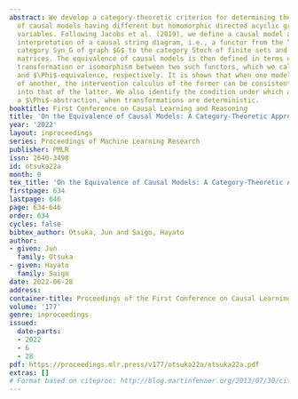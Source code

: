 ```yaml
---
abstract: We develop a category-theoretic criterion for determining the equivalence
  of causal models having different but homomorphic directed acyclic graphs over discrete
  variables. Following Jacobs et al. (2019), we define a causal model as a probabilistic
  interpretation of a causal string diagram, i.e., a functor from the “syntactic”
  category Syn_G of graph $G$ to the category Stoch of finite sets and stochastic
  matrices. The equivalence of causal models is then defined in terms of a natural
  transformation or isomorphism between two such functors, which we call a $\Phi$-abstraction
  and $\Phi$-equivalence, respectively. It is shown that when one model is a $\Phi$-abstraction
  of another, the intervention calculus of the former can be consistently translated
  into that of the latter. We also identify the condition under which a model accommodates
  a $\Phi$-abstraction, when transformations are deterministic.
booktitle: First Conference on Causal Learning and Reasoning
title: 'On the Equivalence of Causal Models: A Category-Theoretic Approach'
year: '2022'
layout: inproceedings
series: Proceedings of Machine Learning Research
publisher: PMLR
issn: 2640-3498
id: otsuka22a
month: 0
tex_title: 'On the Equivalence of Causal Models: A Category-Theoretic Approach'
firstpage: 634
lastpage: 646
page: 634-646
order: 634
cycles: false
bibtex_author: Otsuka, Jun and Saigo, Hayato
author:
- given: Jun
  family: Otsuka
- given: Hayato
  family: Saigo
date: 2022-06-28
address:
container-title: Proceedings of the First Conference on Causal Learning and Reasoning
volume: '177'
genre: inproceedings
issued:
  date-parts:
  - 2022
  - 6
  - 28
pdf: https://proceedings.mlr.press/v177/otsuka22a/otsuka22a.pdf
extras: []
# Format based on citeproc: http://blog.martinfenner.org/2013/07/30/citeproc-yaml-for-bibliographies/
---
```


